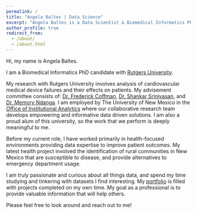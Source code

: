 ```yaml
---
permalink: /
title: "Angela Baltes | Data Science"
excerpt: "Angela Baltes is a Data Scientist & Biomedical Informatics PhD candidate."
author_profile: true
redirect_from: 
  - /about/
  - /about.html
---
```


Hi, my name is Angela Baltes.

I am a Biomedical Informatics PhD candidate with [Rutgers University](https://www.rutgers.edu).

My research with Rutgers University involves analysis of cardiovascular medical device failures and their effects on patients. My advisement committee consists of: [Dr. Frederick Coffman](https://apps.shp.rutgers.edu/projects/facultyLocator/profile1.cfm?RUID=coffmafd), [Dr. Shankar Srinivasan](https://apps.shp.rutgers.edu/projects/facultyLocator/profile1.cfm?RUID=srinivsh), and [Dr. Memory Ndanga](https://apps.shp.rutgers.edu/projects/facultyLocator/profile1.cfm?RUID=ndangame). I am employed by The University of New Mexico in the [Office of Institutional Analytics](http://oia.unm.edu) where our collaborative research team develops empowering and informative data driven solutions. I am also a proud alum of this university, so the work that we perform is deeply meaningful to me.

Before my current role, I have worked primarily in health-focused environments providing data expertise to improve patient outcomes. My latest health project involved the identification of rural communities in New Mexico that are susceptible to disease, and provide alternatives to emergency department usage. 

I am truly passionate and curious about all things data, and spend my time studying and tinkering with datasets I find interesting. My [portfolio](portfolio.html) is filled with projects completed on my own time. My goal as a professional is to provide valuable information that will help others. 

Please feel free to look around and reach out to me!
